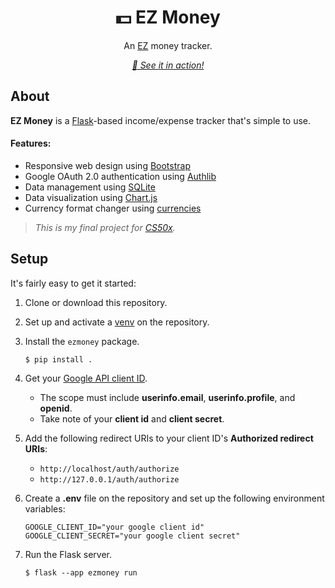 <div align="center">
    <h1>💵 EZ Money</h1>
    <p>An <a href="https://www.dictionary.com/browse/ez">EZ</a> money tracker.</p>
    <a href="https://youtu.be/RX3WES8dKO0"><em>🎥 See it in action!</em></a>
</div>

## About

**EZ Money** is a [Flask](https://flask.palletsprojects.com/en/3.0.x/)-based income/expense tracker that's simple to use. 

#### Features:

- Responsive web design using [Bootstrap](https://getbootstrap.com/)
- Google OAuth 2.0 authentication using [Authlib](https://authlib.org/)
- Data management using [SQLite](https://docs.python.org/3/library/sqlite3.html)
- Data visualization using [Chart.js](https://www.chartjs.org/)
- Currency format changer using [currencies](https://pypi.org/project/currencies/)

> *This is my final project for [CS50x](https://cs50.harvard.edu/x/).*

## Setup

It's fairly easy to get it started:

1. Clone or download this repository.
1. Set up and activate a [venv](https://docs.python.org/3/library/venv.html) on the repository.
1. Install the `ezmoney` package.

    ```console
    $ pip install .
    ```

1. Get your [Google API client ID](https://developers.google.com/identity/gsi/web/guides/get-google-api-clientid).

    - The scope must include **userinfo.email**, **userinfo.profile**, and **openid**.
    - Take note of your **client id** and **client secret**.

1. Add the following redirect URIs to your client ID's **Authorized redirect URIs**:

    - `http://localhost/auth/authorize`
    - `http://127.0.0.1/auth/authorize`

1. Create a **.env** file on the repository and set up the following environment variables:

    ```shell
    GOOGLE_CLIENT_ID="your google client id"
    GOOGLE_CLIENT_SECRET="your google client secret"
    ```

1. Run the Flask server.

    ```console
    $ flask --app ezmoney run
    ```